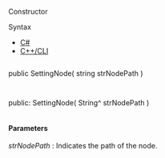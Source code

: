 Constructor

Syntax

* [C#](#i-syntax-CS)
* [C++/CLI](#i-syntax-CPP2005)

```
```
public SettingNode( 
   string strNodePath
)
```
```

```
```
public:
SettingNode( 
   String^ strNodePath
)
```
```

#### Parameters

*strNodePath*
:   Indicates the path of the node.



